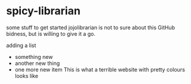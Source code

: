 # spicy-librarian
some stuff to get started
jojolibrarian is not to sure about this GitHub bidness, but is willing to give it a go.

adding a list
* something new
* another new thing
* one more new item
This is what a terrible website with pretty colours looks like
